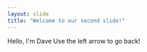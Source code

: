 ```yaml
---
layout: slide
title: "Welcome to our second slide!"
---
```

Hello, I'm Dave
Use the left arrow to go back!
